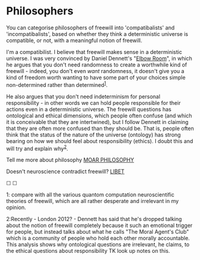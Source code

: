 # Philosophers

You can categorise philosophers of freewill into 'compatibalists' and 'incompatibalists', based on whether they think a deterministic universe is compatible, or not, with a meaningful notion of freewill. 

I'm a compatibilist. I believe that freewill makes sense in a deterministic universe. I was very convinced by Daniel Dennett's "[Elbow Room](https://en.wikipedia.org/wiki/Elbow_Room_(book))", in which he argues that you don't need randomness to create a worthwhile kind of freewill - indeed, you don't even *want* randomness, it doesn't give you a kind of freedom worth wanting to have some part of your choices simple non-determined rather than determined<sup>[1](#footnote1)</sup>.

 He also argues that you don't need indeterminism for personal responsibility - in other words we can hold people responsible for their actions even in a deterministic universe. The freewill questions has ontological and ethical dimensions, which people often confuse (and which it is conceivable that they are intertwined), but I follow Dennett in claiming that they are often more confused than they should be. That is, people often think that the status of the nature of the universe (ontology) has strong bearing on how we should feel about responsibility (ethics). I doubt this and will try and explain why<sup>[2](#footnote2)</sup>.

Tell me more about philosophy [MOAR PHILOSOPHY](https://twitter.com/intent/tweet?text=@ChoiceEngine%20MOAR%20PHILOSOPHY)

Doesn't neuroscience contradict freewill? [LIBET](https://twitter.com/intent/tweet?text=@ChoiceEngine%20LIBET)

&#9744; &#9744;

<a name="footnote1">1</a>: compare with all the various quantom computation neuroscientific theories of freewill, which are all rather desperate and irrelevant in my opinion.

<a name="footnote1">2</a>:Recently - London 2012? - Dennett has said that he's dropped talking about the notion of freewill completely because it such an emotional trigger for people, but instead talks about what he calls "The Moral Agent's Club" which is a community of people who hold each other morally accountable. This analysis shows why ontological questions are irrelevant, he claims, to the ethical questions about responsibility TK look up notes on this.

